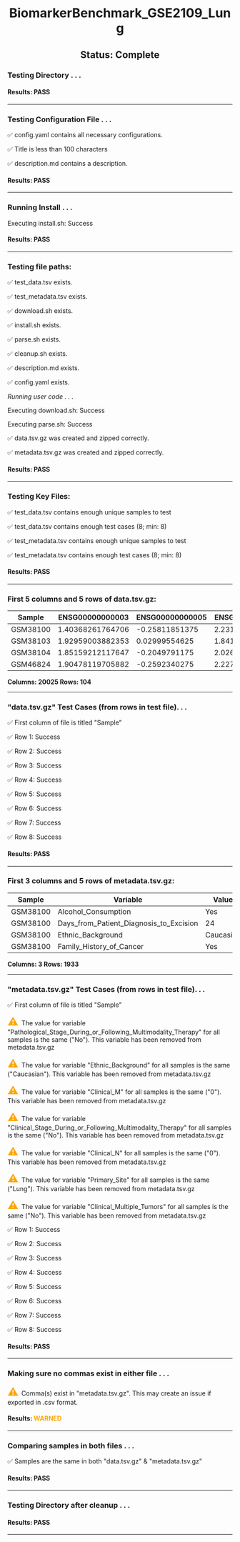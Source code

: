 <h1><center>BiomarkerBenchmark_GSE2109_Lung</center></h1>
<h2><center> Status: Complete </center></h2>


### Testing Directory . . .

#### Results: PASS
---
### Testing Configuration File . . .

&#9989;	config.yaml contains all necessary configurations.

&#9989;	Title is less than 100 characters

&#9989;	description.md contains a description.

#### Results: PASS
---
### Running Install . . .

Executing install.sh: Success

#### Results: PASS
---

### Testing file paths:

&#9989;	test_data.tsv exists.

&#9989;	test_metadata.tsv exists.

&#9989;	download.sh exists.

&#9989;	install.sh exists.

&#9989;	parse.sh exists.

&#9989;	cleanup.sh exists.

&#9989;	description.md exists.

&#9989;	config.yaml exists.

*Running user code . . .*

Executing download.sh: Success

Executing parse.sh: Success

&#9989;	data.tsv.gz was created and zipped correctly.

&#9989;	metadata.tsv.gz was created and zipped correctly.

#### Results: PASS
---
### Testing Key Files:

&#9989;	test_data.tsv contains enough unique samples to test

&#9989;	test_data.tsv contains enough test cases (8; min: 8)

&#9989;	test_metadata.tsv contains enough unique samples to test

&#9989;	test_metadata.tsv contains enough test cases (8; min: 8)

#### Results: PASS
---

### First 5 columns and 5 rows of data.tsv.gz:

|	Sample	|	ENSG00000000003	|	ENSG00000000005	|	ENSG00000000419	|	ENSG00000000457	|
|	---	|	---	|	---	|	---	|	---	|
|	GSM38100	|	1.40368261764706	|	-0.25811851375	|	2.23105485222222	|	0.4314917628125	|
|	GSM38103	|	1.92959003882353	|	0.02999554625	|	1.84192114111111	|	0.8087353546875	|
|	GSM38104	|	1.85159212117647	|	-0.2049791175	|	2.02616687	|	0.3431711746875	|
|	GSM46824	|	1.90478119705882	|	-0.2592340275	|	2.22703217444444	|	0.7706966209375	|

**Columns: 20025 Rows: 104**

---
### "data.tsv.gz" Test Cases (from rows in test file). . .

&#9989;	First column of file is titled "Sample"

&#9989;	Row 1: Success

&#9989;	Row 2: Success

&#9989;	Row 3: Success

&#9989;	Row 4: Success

&#9989;	Row 5: Success

&#9989;	Row 6: Success

&#9989;	Row 7: Success

&#9989;	Row 8: Success

#### Results: PASS
---
### First 3 columns and 5 rows of metadata.tsv.gz:

|	Sample	|	Variable	|	Value	|
|	---	|	---	|	---	|
|	GSM38100	|	Alcohol_Consumption	|	Yes	|
|	GSM38100	|	Days_from_Patient_Diagnosis_to_Excision	|	24	|
|	GSM38100	|	Ethnic_Background	|	Caucasian	|
|	GSM38100	|	Family_History_of_Cancer	|	Yes	|

**Columns: 3 Rows: 1933**

---
### "metadata.tsv.gz" Test Cases (from rows in test file). . .

&#9989;	First column of file is titled "Sample"

<p><font color="orange" size="+2">&#9888;	</font>The value for variable "Pathological_Stage_During_or_Following_Multimodality_Therapy" for all samples is the same ("No"). This variable has been removed from metadata.tsv.gz</p>

<p><font color="orange" size="+2">&#9888;	</font>The value for variable "Ethnic_Background" for all samples is the same ("Caucasian"). This variable has been removed from metadata.tsv.gz</p>

<p><font color="orange" size="+2">&#9888;	</font>The value for variable "Clinical_M" for all samples is the same ("0"). This variable has been removed from metadata.tsv.gz</p>

<p><font color="orange" size="+2">&#9888;	</font>The value for variable "Clinical_Stage_During_or_Following_Multimodality_Therapy" for all samples is the same ("No"). This variable has been removed from metadata.tsv.gz</p>

<p><font color="orange" size="+2">&#9888;	</font>The value for variable "Clinical_N" for all samples is the same ("0"). This variable has been removed from metadata.tsv.gz</p>

<p><font color="orange" size="+2">&#9888;	</font>The value for variable "Primary_Site" for all samples is the same ("Lung"). This variable has been removed from metadata.tsv.gz</p>

<p><font color="orange" size="+2">&#9888;	</font>The value for variable "Clinical_Multiple_Tumors" for all samples is the same ("No"). This variable has been removed from metadata.tsv.gz</p>

&#9989;	Row 1: Success

&#9989;	Row 2: Success

&#9989;	Row 3: Success

&#9989;	Row 4: Success

&#9989;	Row 5: Success

&#9989;	Row 6: Success

&#9989;	Row 7: Success

&#9989;	Row 8: Success

#### Results: PASS
---
### Making sure no commas exist in either file . . .

<p><font color="orange" size="+2">&#9888;	</font>Comma(s) exist in "metadata.tsv.gz". This may create an issue if exported in .csv format.</p>

#### Results: **<font color="orange">WARNED</font>**
---
### Comparing samples in both files . . .

&#9989;	Samples are the same in both "data.tsv.gz" & "metadata.tsv.gz"

#### Results: PASS

---
### Testing Directory after cleanup . . .

#### Results: PASS
---
